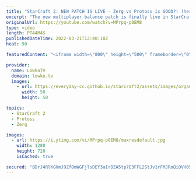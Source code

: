 ```yaml
---
title: "StarCraft 2: NEW PATCH IS LIVE - Zerg vs Protoss is GOOD?! (herO vs Rogue)"
excerpt: "The new multiplayer balance patch is finally live in StarCraft 2. In this best-of-5 series I cast a Zerg versus Protoss between herO and Rogue. The new patch primarily addresses this ZvP matchup, nerfing Shield Batteries, Dark Templar, Queens, Lurkers, Void Rays and buffing the Nydus Worm slightly."
originalUrl: https://youtube.com/watch?v=MPrpq-p0EM8
type: video
length: PT44M4S
publishedDateTime: 2022-03-21T12:40:18Z
heat: 50

featuredContent: "<iframe width=\"800\" height=\"500\" frameborder=\"0\" src=\"https://www.youtube.com/embed/MPrpq-p0EM8\" allow=\"accelerometer; autoplay; encrypted-media; gyroscope; picture-in-picture\" allowfullscreen></iframe>"

provider:
  name: LowkoTV
  domain: lowko.tv
  images:
    - url: https://everyday-cc.github.io/starcraft2/assets/images/organizations/lowko.tv-50x50.jpg
      width: 50
      height: 50

topics:
  - StarCraft 2
  - Protoss
  - Zerg

images:
  - url: https://i.ytimg.com/vi/MPrpq-p0EM8/maxresdefault.jpg
    width: 1280
    height: 720
    isCached: true

secured: "BDrJ4RlKGHmJ9ZfOmWGFjlsDEY3aIrDZA5tp7E3FFL2StJv1rFMJRoQiOVH05uzRduVTXn+aUlB/E6u38kqYG362DEdm/jFkL++Rlc9xJN9VmloINJoB/tnosMgG6SrACqVaIRWDscOxAfabBBpiAHNERdu6kbiw1T1DzxpOtXViMmK/DMMYIIEr3H5ahpwdGrRZ437I4r62/ppP7jhNVXcTBAumGjC9QamdV+95ShR/YntoV54qgH6lCkA3YdCuf6tMLin6v4upgIvAGiF7tVWA7yjTqopnMrZ1S/7LMwzFS4wEcirNWWfhvIrAeB/nxb0rfep+EjVovRqgOuVImP9Tf5Nnx3W9jpAXaPQt+ByPsgPKmNMOtp4gBgdYQIapPvipcAPqS6dEieGjqS5MivAD1DHvhx0UejEULK+PkTBoEuJ3lg9Mc6kFRrma+b1/;++tX7h5onBya/Po9CixYIQ=="
---
```


